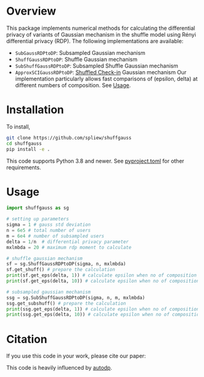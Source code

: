 # Overview
This package implements numerical methods for calculating the differential privacy of variants of Gaussian mechanism in the shuffle model using Rényi differential privacy (RDP).
The following implementations are available:
- `SubGaussRDPtoDP`: Subsampled Gaussian mechanism
- `ShuffGaussRDPtoDP`: Shuffle Gaussian mechanism
- `SubShuffGaussRDPtoDP`: Subsampled Shuffle Gaussian mechanism
- `ApproxSCIGaussRDPtoDP`: [Shuffled Check-in](http://arxiv.org/abs/2206.03151) Gaussian mechanism
Our implementation particularly allows fast comparisons of (epsilon, delta) at different numbers of composition. See [Usage](#usage).

# Installation

To install,
```bash
git clone https://github.com/spliew/shuffgauss
cd shuffgauss
pip install -e .
```

This code supports Python 3.8 and newer. See [pyproject.toml](./pyproject.toml) for other requirements.

# Usage

```python
import shuffgauss as sg

# setting up parameters
sigma = 1 # gauss std deviation
n = 6e5 # total number of users
m = 6e4 # number of subsampled users
delta = 1/n  # differential privacy parameter
mxlmbda = 20 # maximum rdp moment to calculate

# shuffle gaussian mechanism
sf = sg.ShuffGaussRDPtoDP(sigma, n, mxlmbda)
sf.get_shuff() # prepare the calculation
print(sf.get_eps(delta, 1)) # calculate epsilon when no of composition is 1
print(sf.get_eps(delta, 10)) # calculate epsilon when no of composition is 10

# subsampled gaussian mechanism
ssg = sg.SubShuffGaussRDPtoDP(sigma, n, m, mxlmbda)
ssg.get_subshuff() # prepare the calculation
print(ssg.get_eps(delta, 1)) # calculate epsilon when no of composition is 1
print(ssg.get_eps(delta, 10)) # calculate epsilon when no of composition is 10
```

# Citation
If you use this code in your work, please cite our paper:

This code is heavily influenced by [autodp](https://github.com/yuxiangw/autodp).